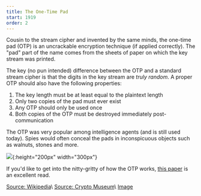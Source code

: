 ```yaml
---
title: The One-Time Pad
start: 1919
order: 2
---
```


Cousin to the stream cipher and invented by the same minds, the one-time pad (OTP) is an uncrackable encryption technique (if applied correctly). The "pad" part of the name comes from the sheets of paper on which the key stream was printed.

The key (no pun intended) difference between the OTP and a standard stream cipher is that the digits in the key stream are _truly random_. A proper OTP should also have the following properties:

1. The key length must be at least equal to the plaintext length
2. Only two copies of the pad must ever exist
3. Any OTP should only be used once
4. Both copies of the OTP must be destroyed immediately post-communication

The OTP was very popular among intelligence agents (and is still used today). Spies would often conceal the pads in inconspicuous objects such as walnuts, stones and more.

![](https://cryptosmith.files.wordpress.com/2007/06/walnut_12539.jpg){:height="200px" width="300px"}

If you'd like to get into the nitty-gritty of how the OTP works, [this paper](http://users.telenet.be/d.rijmenants/papers/one_time_pad.pdf) is an excellent read.

[Source: Wikipedia](https://en.wikipedia.org/wiki/One-time_pad#History)\\
[Source: Crypto Museum](https://www.cryptomuseum.com/covert/deaddrop/walnut.htm)\\
[Image](https://cryptosmith.files.wordpress.com/2007/06/walnut_12539.jpg)
